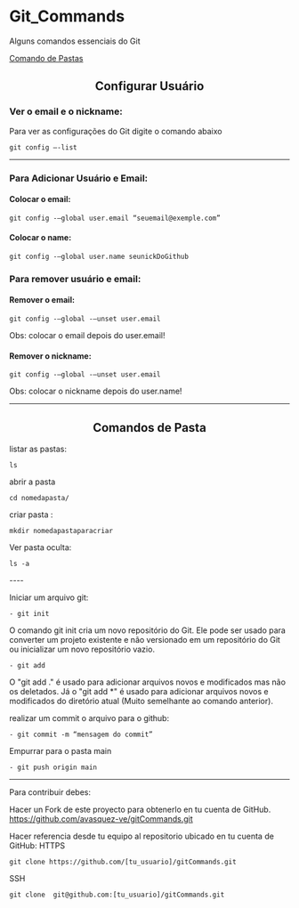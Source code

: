 # Git_Commands
Alguns comandos essenciais do Git

<a href="#ComandoPasta">Comando de Pastas</a>

<h2 align="center"> Configurar Usuário </h2>

### Ver o email e o nickname:
Para ver as configurações do Git digite o comando abaixo

~~~git
git config –-list
~~~

----
### Para Adicionar Usuário e Email:

#### Colocar o email:

~~~git
git config -–global user.email “seuemail@exemple.com”
~~~

#### Colocar o name:

~~~git
git config -–global user.name seunickDoGithub
~~~

### Para remover usuário e email:

#### Remover o email:
~~~git
git config -–global -–unset user.email 
~~~
Obs: colocar o email depois do user.email!

#### Remover o nickname:
~~~git
git config -–global -–unset user.email
~~~
Obs: colocar o nickname depois do user.name!
          
----
<a name="ComandoPasta">
          
<h2 align="center"> Comandos de Pasta </h2>

listar as pastas:
~~~git       
ls
~~~

abrir a pasta    
~~~git       
cd nomedapasta/
~~~

criar pasta :
~~~git
mkdir nomedapastaparacriar
~~~

Ver pasta oculta:
~~~git
ls -a
~~~
</a>
---- 

Iniciar um arquivo git:
~~~git          
- git init
~~~

O comando git init cria um novo repositório do Git. Ele pode ser usado para converter um projeto existente e não versionado em um repositório do Git ou inicializar um novo repositório vazio.

~~~git
- git add
~~~

O "git add ." é usado para adicionar arquivos novos e modificados mas não os deletados. Já o "git add *" é usado para adicionar arquivos novos e modificados do diretório atual (Muito semelhante ao comando anterior).


realizar um commit o arquivo para o github:

~~~git
- git commit -m “mensagem do commit”
~~~

Empurrar para o pasta main

~~~git
- git push origin main
~~~

----
Para contribuir debes:

Hacer un Fork de este proyecto para obtenerlo en tu cuenta de GitHub. https://github.com/avasquez-ve/gitCommands.git

Hacer referencia desde tu equipo al repositorio ubicado en tu cuenta de GitHub: HTTPS
~~~git
git clone https://github.com/[tu_usuario]/gitCommands.git
~~~

SSH

~~~git
git clone  git@github.com:[tu_usuario]/gitCommands.git
~~~
